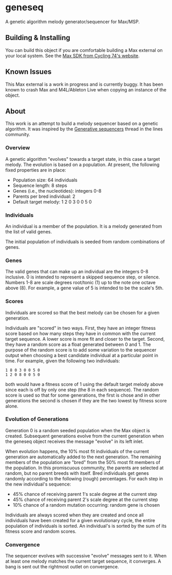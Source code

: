# geneseq

A genetic algorithm melody generator/sequencer for Max/MSP.

## Building & Installing

You can build this object if you are comfortable building a Max external on your local system. See the [Max SDK from Cycling 74's website](https://cycling74.com/downloads/sdk).

## Known Issues

This Max external is a work in progress and is currently buggy. It has been known to crash Max and M4L/Ableton Live when copying an instance of the object.

## About

This work is an attempt to build a melody sequencer based on a genetic algorithm. It was inspired by the [Generative sequencers](https://llllllll.co/t/generative-sequencers/19155) thread in the lines community.

### Overview

A genetic algorithm "evolves" towards a target state, in this case a target melody. The evolution is based on a population. At present, the following fixed properties are in place:

* Population size: 64 individuals
* Sequence length: 8 steps
* Genes (i.e., the nucleotides): integers 0-8
* Parents per bred individual: 2
* Default target melody: 1 2 0 3 0 0 5 0

### Individuals

An individual is a member of the population. It is a melody generated from the list of valid genes.

The initial population of individuals is seeded from random combinations of genes.

### Genes

The valid genes that can make up an individual are the integers 0-8 inclusive. 0 is intended to represent a skipped sequence step, or silence. Numbers 1-8 are scale degrees root/tonic (1) up to the note one octave above (8). For example, a gene value of 5 is intended to be the scale's 5th.

### Scores

Individuals are scored so that the best melody can be chosen for a given generation.

Individuals are "scored" in two ways. First, they have an integer fitness score based on how many steps they have in common with the current target sequence. A lower score is more fit and closer to the target. Second, they have a random score as a float generated between 0 and 1. The purpose of the random score is to add some variation to the sequencer output when choosing a best candidate individual at a particular point in time. For example, given the following two individuals:

```
1 8 0 3 0 0 5 0
1 2 0 8 0 0 5 0
```

both would have a fitness score of 1 using the default target melody above since each is off by only one step (the 8 in each sequence). The random score is used so that for some generations, the first is chose and in other generations the second is chosen if they are the two lowest by fitness score alone.

### Evolution of Generations

Generation 0 is a random seeded population when the Max object is created. Subsequent generations evolve from the current generation when the geneseq object receives the message "evolve" in its left inlet.

When evolution happens, the 10% most fit individuals of the current generation are automatically added to the next generation. The remaining members of the population are "bred" from the 50% most fit members of the population. In this promiscuous community, the parents are selected at random, but no parent breeds with itself. Bred individuals get genes randomly according to the following (rough) percentages. For each step in the new individual's sequence:

* 45% chance of receiving parent 1's scale degree at the current step
* 45% chance of receiving parent 2's scale degree at the current step
* 10% chance of a random mutation occurring: random gene is chosen

Individuals are always scored when they are created and once all individuals have been created for a given evolutionary cycle, the entire population of individuals is sorted. An individual's is sorted by the sum of its fitness score and random scores.

### Convergence

The sequencer evolves with successive "evolve" messages sent to it. When at least one melody matches the current target sequence, it converges. A bang is sent out the rightmost outlet on convergence.
